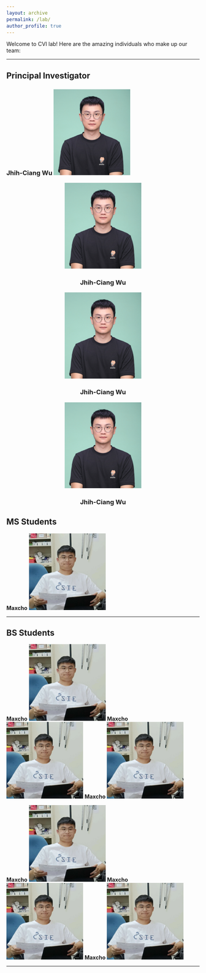 ```yaml
---
layout: archive
permalink: /lab/
author_profile: true
---
```



Welcome to CVI lab! Here are the amazing individuals who make up our team:

---

## Principal Investigator
###  **Jhih-Ciang Wu** <img src="../images/lab/JC.jpg"  width="200"> 

<div style="text-align: center;">
  <img src="../images/lab/JC.jpg" width="200" alt="Jhih-Ciang Wu">
  <h3><strong>Jhih-Ciang Wu</strong></h3>
</div>
<div style="text-align: center;">
  <img src="../images/lab/JC.jpg" width="200" alt="Jhih-Ciang Wu">
  <h3><strong>Jhih-Ciang Wu</strong></h3>
</div>
<div style="text-align: center;">
  <img src="../images/lab/JC.jpg" width="200" alt="Jhih-Ciang Wu">
  <h3><strong>Jhih-Ciang Wu</strong></h3>
</div>



## MS Students
**Maxcho**  <img src="../images/lab/maxcho.jpg"  width="200"/>

---

## BS Students



**Maxcho**  <img src="../images/lab/maxcho.jpg"  width="200"/>
**Maxcho**  <img src="../images/lab/maxcho.jpg"  width="200"/>
**Maxcho**  <img src="../images/lab/maxcho.jpg"  width="200"/>

**Maxcho**  <img src="../images/lab/maxcho.jpg"  width="200"/>
**Maxcho**  <img src="../images/lab/maxcho.jpg"  width="200"/>
**Maxcho**  <img src="../images/lab/maxcho.jpg"  width="200"/>

---
